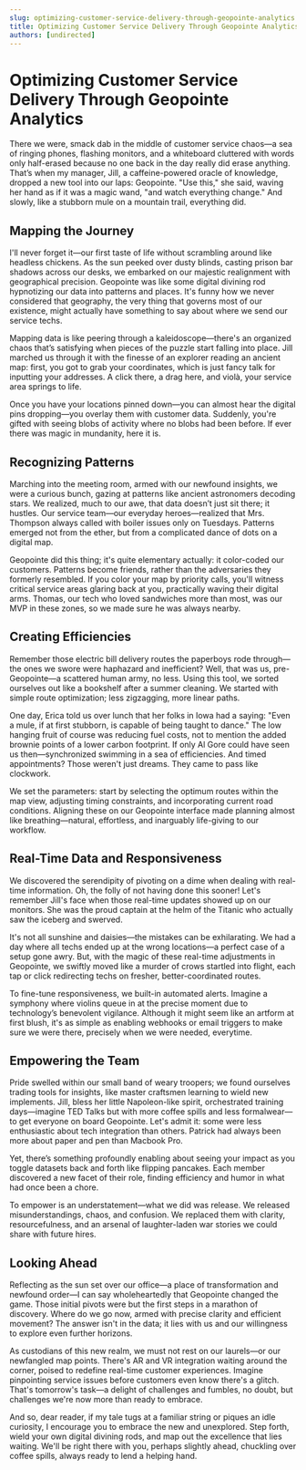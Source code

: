 ```yaml
---
slug: optimizing-customer-service-delivery-through-geopointe-analytics
title: Optimizing Customer Service Delivery Through Geopointe Analytics
authors: [undirected]
---
```



# Optimizing Customer Service Delivery Through Geopointe Analytics

There we were, smack dab in the middle of customer service chaos—a sea of ringing phones, flashing monitors, and a whiteboard cluttered with words only half-erased because no one back in the day really did erase anything. That’s when my manager, Jill, a caffeine-powered oracle of knowledge, dropped a new tool into our laps: Geopointe. "Use this," she said, waving her hand as if it was a magic wand, "and watch everything change." And slowly, like a stubborn mule on a mountain trail, everything did.

## Mapping the Journey

I'll never forget it—our first taste of life without scrambling around like headless chickens. As the sun peeked over dusty blinds, casting prison bar shadows across our desks, we embarked on our majestic realignment with geographical precision. Geopointe was like some digital divining rod hypnotizing our data into patterns and places. It's funny how we never considered that geography, the very thing that governs most of our existence, might actually have something to say about where we send our service techs.

Mapping data is like peering through a kaleidoscope—there's an organized chaos that’s satisfying when pieces of the puzzle start falling into place. Jill marched us through it with the finesse of an explorer reading an ancient map: first, you got to grab your coordinates, which is just fancy talk for inputting your addresses. A click there, a drag here, and violà, your service area springs to life.

Once you have your locations pinned down—you can almost hear the digital pins dropping—you overlay them with customer data. Suddenly, you're gifted with seeing blobs of activity where no blobs had been before. If ever there was magic in mundanity, here it is.

## Recognizing Patterns

Marching into the meeting room, armed with our newfound insights, we were a curious bunch, gazing at patterns like ancient astronomers decoding stars. We realized, much to our awe, that data doesn’t just sit there; it hustles. Our service team—our everyday heroes—realized that Mrs. Thompson always called with boiler issues only on Tuesdays. Patterns emerged not from the ether, but from a complicated dance of dots on a digital map. 

Geopointe did this thing; it's quite elementary actually: it color-coded our customers. Patterns become friends, rather than the adversaries they formerly resembled. If you color your map by priority calls, you'll witness critical service areas glaring back at you, practically waving their digital arms. Thomas, our tech who loved sandwiches more than most, was our MVP in these zones, so we made sure he was always nearby.

## Creating Efficiencies

Remember those electric bill delivery routes the paperboys rode through—the ones we swore were haphazard and inefficient? Well, that was us, pre-Geopointe—a scattered human army, no less. Using this tool, we sorted ourselves out like a bookshelf after a summer cleaning. We started with simple route optimization; less zigzagging, more linear paths.

One day, Erica told us over lunch that her folks in Iowa had a saying: "Even a mule, if at first stubborn, is capable of being taught to dance." The low hanging fruit of course was reducing fuel costs, not to mention the added brownie points of a lower carbon footprint. If only Al Gore could have seen us then—synchronized swimming in a sea of efficiencies. And timed appointments? Those weren't just dreams. They came to pass like clockwork.

We set the parameters: start by selecting the optimum routes within the map view, adjusting timing constraints, and incorporating current road conditions. Aligning these on our Geopointe interface made planning almost like breathing—natural, effortless, and inarguably life-giving to our workflow.

## Real-Time Data and Responsiveness

We discovered the serendipity of pivoting on a dime when dealing with real-time information. Oh, the folly of not having done this sooner! Let's remember Jill's face when those real-time updates showed up on our monitors. She was the proud captain at the helm of the Titanic who actually saw the iceberg and swerved.

It's not all sunshine and daisies—the mistakes can be exhilarating. We had a day where all techs ended up at the wrong locations—a perfect case of a setup gone awry. But, with the magic of these real-time adjustments in Geopointe, we swiftly moved like a murder of crows startled into flight, each tap or click redirecting techs on fresher, better-coordinated routes.

To fine-tune responsiveness, we built-in automated alerts. Imagine a symphony where violins queue in at the precise moment due to technology’s benevolent vigilance. Although it might seem like an artform at first blush, it's as simple as enabling webhooks or email triggers to make sure we were there, precisely when we were needed, everytime.

## Empowering the Team

Pride swelled within our small band of weary troopers; we found ourselves trading tools for insights, like master craftsmen learning to wield new implements. Jill, bless her little Napoleon-like spirit, orchestrated training days—imagine TED Talks but with more coffee spills and less formalwear—to get everyone on board Geopointe. Let's admit it: some were less enthusiastic about tech integration than others. Patrick had always been more about paper and pen than Macbook Pro.

Yet, there’s something profoundly enabling about seeing your impact as you toggle datasets back and forth like flipping pancakes. Each member discovered a new facet of their role, finding efficiency and humor in what had once been a chore.

To empower is an understatement—what we did was release. We released misunderstandings, chaos, and confusion. We replaced them with clarity, resourcefulness, and an arsenal of laughter-laden war stories we could share with future hires.

## Looking Ahead

Reflecting as the sun set over our office—a place of transformation and newfound order—I can say wholeheartedly that Geopointe changed the game. Those initial pivots were but the first steps in a marathon of discovery. Where do we go now, armed with precise clarity and efficient movement? The answer isn't in the data; it lies with us and our willingness to explore even further horizons.

As custodians of this new realm, we must not rest on our laurels—or our newfangled map points. There's AR and VR integration waiting around the corner, poised to redefine real-time customer experiences. Imagine pinpointing service issues before customers even know there's a glitch. That's tomorrow's task—a delight of challenges and fumbles, no doubt, but challenges we're now more than ready to embrace.

And so, dear reader, if my tale tugs at a familiar string or piques an idle curiosity, I encourage you to embrace the new and unexplored. Step forth, wield your own digital divining rods, and map out the excellence that lies waiting. We'll be right there with you, perhaps slightly ahead, chuckling over coffee spills, always ready to lend a helping hand.